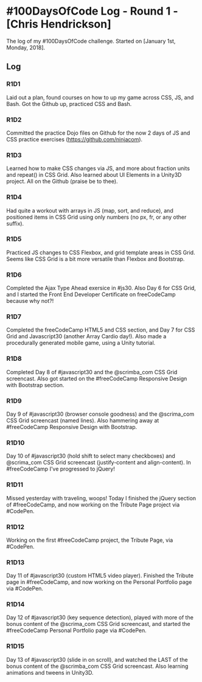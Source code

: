 # #100DaysOfCode Log - Round 1 - [Chris Hendrickson]

The log of my #100DaysOfCode challenge. Started on [January 1st, Monday, 2018].

## Log

### R1D1 
Laid out a plan, found courses on how to up my game across CSS, JS, and Bash. Got the Github up, practiced CSS and Bash.

### R1D2
Committed the practice Dojo files on Github for the now 2 days of JS and CSS practice exercises (https://github.com/ninjacom).

### R1D3
Learned how to make CSS changes via JS, and more about fraction units and repeat() in CSS Grid. Also learned about UI Elements in a Unity3D project. All on the Github (praise be to thee).

### R1D4
Had quite a workout with arrays in JS (map, sort, and reduce), and positioned items in CSS Grid using only numbers (no px, fr, or any other suffix).

### R1D5
Practiced JS changes to CSS Flexbox, and grid template areas in CSS Grid. Seems like CSS Grid is a bit more versatile than Flexbox and Bootstrap.

### R1D6
Completed the Ajax Type Ahead exersice in #js30. Also Day 6 for CSS Grid, and I started the Front End Developer Certificate on freeCodeCamp because why not?!

### R1D7
Completed the freeCodeCamp HTML5 and CSS section, and Day 7 for CSS Grid and Javascript30 (another Array Cardio day!). Also made a procedurally generated mobile game, using a Unity tutorial.

### R1D8
Completed Day 8 of #javascript30 and the @scrimba_com CSS Grid screencast. Also got started on the #freeCodeCamp Responsive Design with Bootstrap section.

### R1D9
Day 9 of #javascript30 (browser console goodness) and the @scrima_com CSS Grid screencast (named lines). Also hammering away at #freeCodeCamp Responsive Design with Bootstrap.

### R1D10
Day 10 of #javascript30 (hold shift to select many checkboxes) and @scrima_com CSS Grid screencast (justify-content and align-content). In #freeCodeCamp I've progressed to jQuery!

### R1D11
Missed yesterday with traveling, woops! Today I finished the jQuery section of #freeCodeCamp, and now working on the Tribute Page project via #CodePen.

### R1D12
Working on the first #freeCodeCamp project, the Tribute Page, via #CodePen.

### R1D13
Day 11 of #javascript30 (custom HTML5 video player). Finished the Tribute page in #freeCodeCamp, and now working on the Personal Portfolio page via #CodePen. 

### R1D14
Day 12 of #javascript30 (key sequence detection), played with more of the bonus content of the @scrima_com CSS Grid screencast, and started the #freeCodeCamp Personal Portfolio page via #CodePen.

### R1D15
Day 13 of #javascript30 (slide in on scroll), and watched the LAST of the bonus content of the @scrimba_com CSS Grid screencast. Also learning animations and tweens in Unity3D.